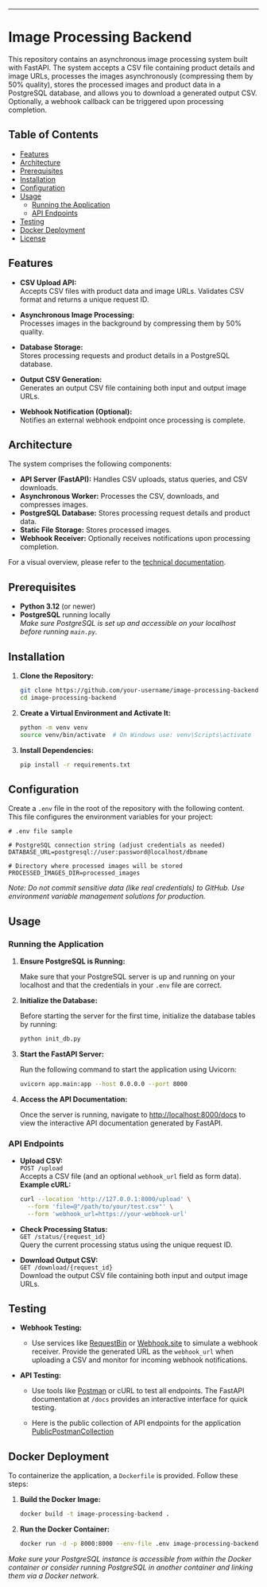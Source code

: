 
---

# Image Processing Backend

This repository contains an asynchronous image processing system built with FastAPI. The system accepts a CSV file containing product details and image URLs, processes the images asynchronously (compressing them by 50% quality), stores the processed images and product data in a PostgreSQL database, and allows you to download a generated output CSV. Optionally, a webhook callback can be triggered upon processing completion.

## Table of Contents

- [Features](#features)
- [Architecture](#architecture)
- [Prerequisites](#prerequisites)
- [Installation](#installation)
- [Configuration](#configuration)
- [Usage](#usage)
  - [Running the Application](#running-the-application)
  - [API Endpoints](#api-endpoints)
- [Testing](#testing)
- [Docker Deployment](#docker-deployment)
- [License](#license)

## Features

- **CSV Upload API:**  
  Accepts CSV files with product data and image URLs. Validates CSV format and returns a unique request ID.

- **Asynchronous Image Processing:**  
  Processes images in the background by compressing them by 50% quality.

- **Database Storage:**  
  Stores processing requests and product details in a PostgreSQL database.

- **Output CSV Generation:**  
  Generates an output CSV file containing both input and output image URLs.

- **Webhook Notification (Optional):**  
  Notifies an external webhook endpoint once processing is complete.

## Architecture

The system comprises the following components:

- **API Server (FastAPI):** Handles CSV uploads, status queries, and CSV downloads.
- **Asynchronous Worker:** Processes the CSV, downloads, and compresses images.
- **PostgreSQL Database:** Stores processing request details and product data.
- **Static File Storage:** Stores processed images.
- **Webhook Receiver:** Optionally receives notifications upon processing completion.

For a visual overview, please refer to the [technical documentation](#technical-design-document).

## Prerequisites

- **Python 3.12** (or newer)
- **PostgreSQL** running locally  
  *Make sure PostgreSQL is set up and accessible on your localhost before running `main.py`.*

## Installation

1. **Clone the Repository:**

   ```bash
   git clone https://github.com/your-username/image-processing-backend.git
   cd image-processing-backend
   ```

2. **Create a Virtual Environment and Activate It:**

   ```bash
   python -m venv venv
   source venv/bin/activate  # On Windows use: venv\Scripts\activate
   ```

3. **Install Dependencies:**

   ```bash
   pip install -r requirements.txt
   ```

## Configuration

Create a `.env` file in the root of the repository with the following content. This file configures the environment variables for your project:

```dotenv
# .env file sample

# PostgreSQL connection string (adjust credentials as needed)
DATABASE_URL=postgresql://user:password@localhost/dbname

# Directory where processed images will be stored
PROCESSED_IMAGES_DIR=processed_images
```

*Note: Do not commit sensitive data (like real credentials) to GitHub. Use environment variable management solutions for production.*

## Usage

### Running the Application

1. **Ensure PostgreSQL is Running:**

   Make sure that your PostgreSQL server is up and running on your localhost and that the credentials in your `.env` file are correct.

2. **Initialize the Database:**

   Before starting the server for the first time, initialize the database tables by running:

   ```bash
   python init_db.py
   ```

3. **Start the FastAPI Server:**

   Run the following command to start the application using Uvicorn:

   ```bash
   uvicorn app.main:app --host 0.0.0.0 --port 8000
   ```

4. **Access the API Documentation:**

   Once the server is running, navigate to [http://localhost:8000/docs](http://localhost:8000/docs) to view the interactive API documentation generated by FastAPI.

### API Endpoints

- **Upload CSV:**  
  `POST /upload`  
  Accepts a CSV file (and an optional `webhook_url` field as form data).  
  **Example cURL:**

  ```bash
  curl --location 'http://127.0.0.1:8000/upload' \
    --form 'file=@"/path/to/your/test.csv"' \
    --form 'webhook_url=https://your-webhook-url'
  ```

- **Check Processing Status:**  
  `GET /status/{request_id}`  
  Query the current processing status using the unique request ID.

- **Download Output CSV:**  
  `GET /download/{request_id}`  
  Download the output CSV file containing both input and output image URLs.

## Testing

- **Webhook Testing:**  
  - Use services like [RequestBin](https://requestbin.com/) or [Webhook.site](https://webhook.site/) to simulate a webhook receiver. Provide the generated URL as the `webhook_url` when uploading a CSV and monitor for incoming webhook notifications.

- **API Testing:**  
  - Use tools like [Postman](https://www.postman.com) or cURL to test all endpoints. The FastAPI documentation at `/docs` provides an interactive interface for quick testing.

  - Here is the public collection of API endpoints for the application [PublicPostmanCollection](https://www.postman.com/maintenance-physicist-38949414/image-processing-app/collection/ucbq1jz/image-processing-app?action=share&creator=27739144)

## Docker Deployment

To containerize the application, a `Dockerfile` is provided. Follow these steps:

1. **Build the Docker Image:**

   ```bash
   docker build -t image-processing-backend .
   ```

2. **Run the Docker Container:**

   ```bash
   docker run -d -p 8000:8000 --env-file .env image-processing-backend
   ```

*Make sure your PostgreSQL instance is accessible from within the Docker container or consider running PostgreSQL in another container and linking them via a Docker network.*